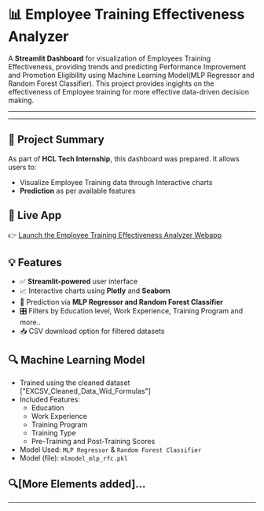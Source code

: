 # 📊 Employee Training Effectiveness Analyzer

A **Streamlit Dashboard** for visualization of Employees Training Effectiveness, providing trends and predicting Performance Improvement and Promotion Eligibility 
using Machine Learning Model(MLP Regressor and Random Forest Classifier). This project provides ingights on the effectiveness of Employee training for more effective data-driven decision making.

---
---

## 📌 Project Summary

As  part of **HCL Tech Internship**, this dashboard was prepared. It allows users to:

- Visualize Employee Training data through Interactive charts
- **Prediction** as per available features


## 🚀 Live App

👉 [Launch the Employee Training Effectiveness Analyzer Webapp](https://)


## 💡 Features

- ✅ **Streamlit-powered** user interface
- 📈 Interactive charts using **Plotly** and **Seaborn**
- 🤖 Prediction via **MLP Regressor and Random Forest Classifier**
- 🎛️ Filters by Education level, Work Experience, Training Program and more..
- 📥 CSV download option for filtered datasets


## 🔍 Machine Learning Model

- Trained using the cleaned dataset ["EXCSV_Cleaned_Data_Wid_Formulas"]
- Included Features:
  - Education
  - Work Experience
  - Training Program
  - Training Type
  - Pre-Training and Post-Training Scores
- Model Used: `MLP Regressor` & `Random Forest Classifier`
- Model (file): `mlmodel_mlp_rfc.pkl`

🔍[More Elements added]...
---
---
